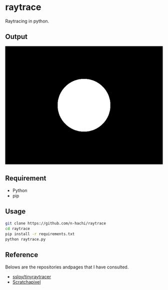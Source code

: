raytrace
====

Raytracing in python.

## Output

![output](./pics/ver2.png)

## Requirement

- Python
- pip

## Usage

```sh
git clone https://github.com/n-hachi/raytrace
cd raytrace
pip install -r requirements.txt
python raytrace.py
```

## Reference

Belows are the repositories andpages that I have consulted.

- [ssloy/tinyraytracer](https://github.com/ssloy/tinyraytracer)
- [Scratchapixel](https://www.scratchapixel.com/)
